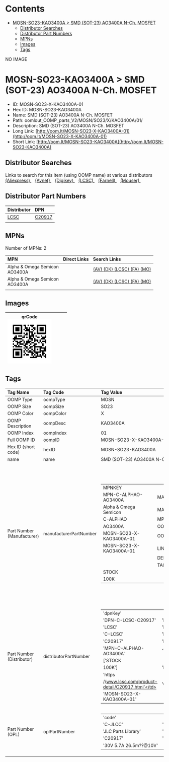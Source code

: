 



Contents
========

* [MOSN-SO23-KAO3400A > SMD (SOT-23) AO3400A N-Ch. MOSFET](#mosn-so23-kao3400a--smd-sot-23-ao3400a-n-ch-mosfet)
	* [Distributor Searches](#distributor-searches)
	* [Distributor Part Numbers](#distributor-part-numbers)
	* [MPNs](#mpns)
	* [Images](#images)
	* [Tags](#tags)
  
NO IMAGE  
# MOSN-SO23-KAO3400A > SMD (SOT-23) AO3400A N-Ch. MOSFET

- ID: MOSN-SO23-X-KAO3400A-01
- Hex ID: MOSN-SO23-KAO3400A
- Name: SMD (SOT-23) AO3400A N-Ch. MOSFET
- Path: oomlout_OOMP_parts_V2/MOSN/SO23/X/KAO3400A/01/
- Description: SMD (SOT-23) AO3400A N-Ch. MOSFET
- Long Link: [http://oom.lt/MOSN-SO23-X-KAO3400A-01](http://oom.lt/MOSN-SO23-X-KAO3400A-01)
- Short Link: [http://oom.lt/MOSN-SO23-KAO3400A](http://oom.lt/MOSN-SO23-KAO3400A)

## Distributor Searches
  
Links to search for this item (using OOMP name) at various distributors  
[(Aliexpress) ](https://www.aliexpress.com/wholesale?SearchText=SMD+SOT-23+AO3400A+N-Ch.+MOSFET)&nbsp;&nbsp;&nbsp;[(Avnet) ](https://www.avnet.com/shop/us/search/SMD+SOT-23+AO3400A+N-Ch.+MOSFET)&nbsp;&nbsp;&nbsp;[(Digikey) ](https://www.digikey.co.uk/en/products/result?s=SMD+SOT-23+AO3400A+N-Ch.+MOSFET)&nbsp;&nbsp;&nbsp;[(LCSC) ](https://www.lcsc.com/search?q=SMD+SOT-23+AO3400A+N-Ch.+MOSFET)&nbsp;&nbsp;&nbsp;[(Farnell) ](https://uk.farnell.com/search?st=SMD+SOT-23+AO3400A+N-Ch.+MOSFET)&nbsp;&nbsp;&nbsp;[(Mouser) ](https://www.mouser.com/c/?q=SMD+SOT-23+AO3400A+N-Ch.+MOSFET)&nbsp;&nbsp;&nbsp;
## Distributor Part Numbers
  

|Distributor|DPN|
| :--- | :--- |
|[LCSC](https://www.lcsc.com/product-detail/C20917.html)|[C20917](https://www.lcsc.com/product-detail/C20917.html)|
|||

## MPNs
  
Number of MPNs: 2  

|MPN|Direct Links|Search Links|
| :--- | :--- | :--- |
|Alpha & Omega Semicon<br>AO3400A||[(AV) ](https://www.avnet.com/shop/us/search/AO3400A)[(DK) ](https://www.digikey.co.uk/products/en?keywords=AO3400A)[(LCSC) ](https://www.lcsc.com/search?q=AO3400A)[(FA) ](https://uk.farnell.com/search?st=AO3400A)[(MO) ](https://www.mouser.com/c/?q=AO3400A)|
|Alpha & Omega Semicon<br>AO3400A||[(AV) ](https://www.avnet.com/shop/us/search/AO3400A)[(DK) ](https://www.digikey.co.uk/products/en?keywords=AO3400A)[(LCSC) ](https://www.lcsc.com/search?q=AO3400A)[(FA) ](https://uk.farnell.com/search?st=AO3400A)[(MO) ](https://www.mouser.com/c/?q=AO3400A)|
||||

## Images
  

|qrCode<br>[![](https://raw.githubusercontent.com/oomlout/oomlout_OOMP_parts_V2/main/MOSN/SO23/X/KAO3400A/01/qrCode_140.png)](https://github.com/oomlout/oomlout_OOMP_parts_V2/tree/main/MOSN/SO23/X/KAO3400A/01/qrCode.png)||||
| :---: | :---: | :---: | :---: |

## Tags
  

|Tag Name|Tag Code|Tag Value|
| :--- | :--- | :--- |
|OOMP Type|oompType|MOSN|
|OOMP Size|oompSize|SO23|
|OOMP Color|oompColor|X|
|OOMP Description|oompDesc|KAO3400A|
|OOMP Index|oompIndex|01|
|Full OOMP ID|oompID|MOSN-SO23-X-KAO3400A-01|
|Hex ID (short code)|hexID|MOSN-SO23-KAO3400A|
|name|name|SMD (SOT-23) AO3400A N-Ch. MOSFET|
|Part Number (Manufacturer)|manufacturerPartNumber|<table><tr><td>MPNKEY</td></tr><tr><td> MPN-C-ALPHAO-AO3400A</td><td> MANUFACTURER</td></tr><tr><td> Alpha & Omega Semicon</td><td> MANUCODE</td></tr><tr><td> C-ALPHAO</td><td> MPN</td></tr><tr><td> AO3400A</td><td> OOMPIDPARTIAL</td></tr><tr><td> MOSN-SO23-X-KAO3400A-01</td><td> OOMPID</td></tr><tr><td> MOSN-SO23-X-KAO3400A-01</td><td> LINK</td></tr><tr><td> </td><td> DESCRIPTION</td></tr><tr><td> </td><td> TAGS</td></tr><tr><td> STOCK</td></tr><tr><td>100K</td></tr></table></td><td> <table><tr><td>MPNKEY</td></tr><tr><td> MPN-C-ALPHAO-AO3400A</td><td> MANUFACTURER</td></tr><tr><td> Alpha & Omega Semicon</td><td> MANUCODE</td></tr><tr><td> C-ALPHAO</td><td> MPN</td></tr><tr><td> AO3400A</td><td> OOMPIDPARTIAL</td></tr><tr><td> MOSN-SO23-X-KAO3400A-01</td><td> OOMPID</td></tr><tr><td> MOSN-SO23-X-KAO3400A-01</td><td> LINK</td></tr><tr><td> </td><td> DESCRIPTION</td></tr><tr><td> </td><td> TAGS</td></tr><tr><td> STOCK</td></tr><tr><td>100K</td></tr></table>|
|Part Number (Distributor)|distributorPartNumber|<table><tr><td>'dpnKey'</td></tr><tr><td> 'DPN-C-LCSC-C20917'</td><td> 'DISTRIBUTOR'</td></tr><tr><td> 'LCSC'</td><td> 'DISTRCODE'</td></tr><tr><td> 'C-LCSC'</td><td> 'DPN'</td></tr><tr><td> 'C20917'</td><td> 'MPN'</td></tr><tr><td> 'MPN-C-ALPHAO-AO3400A'</td><td> 'TAGS'</td></tr><tr><td> ['STOCK</td></tr><tr><td>100K']</td><td> 'LINK'</td></tr><tr><td> 'https</td></tr><tr><td>//www.lcsc.com/product-detail/C20917.html'</td><td> 'OOMPID'</td></tr><tr><td> 'MOSN-SO23-X-KAO3400A-01'</td></tr></table>|
|Part Number (OPL)|oplPartNumber|<table><tr><td>'code'</td></tr><tr><td> 'C-JLCC'</td><td> 'name'</td></tr><tr><td> 'JLC Parts Library'</td><td> 'partID'</td></tr><tr><td> 'C20917'</td><td> 'partName'</td></tr><tr><td> '30V 5.7A 26.5m??@10V'</td></tr></table>|
||||

